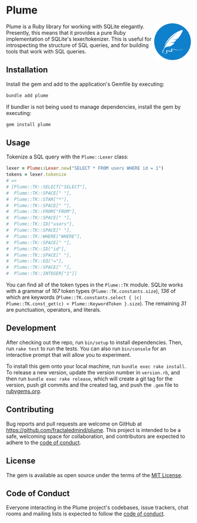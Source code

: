 # Plume

<img src="/assets/logo.svg" width="100" alt="Plume logo: a blue feather quill pen" align="right" />

Plume is a Ruby library for working with SQLite elegantly. Presently, this means that it provides a pure Ruby implementation of SQLite's lexer/tokenizer. This is useful for introspecting the structure of SQL queries, and for building tools that work with SQL queries.

## Installation

Install the gem and add to the application's Gemfile by executing:

```bash
bundle add plume
```

If bundler is not being used to manage dependencies, install the gem by executing:

```bash
gem install plume
```

## Usage

Tokenize a SQL query with the `Plume::Lexer` class:

```ruby
lexer = Plume::Lexer.new("SELECT * FROM users WHERE id = 1")
tokens = lexer.tokenize
# =>
# [Plume::TK::SELECT["SELECT"],
#  Plume::TK::SPACE[" "],
#  Plume::TK::STAR["*"],
#  Plume::TK::SPACE[" "],
#  Plume::TK::FROM["FROM"],
#  Plume::TK::SPACE[" "],
#  Plume::TK::ID["users"],
#  Plume::TK::SPACE[" "],
#  Plume::TK::WHERE["WHERE"],
#  Plume::TK::SPACE[" "],
#  Plume::TK::ID["id"],
#  Plume::TK::SPACE[" "],
#  Plume::TK::EQ["="],
#  Plume::TK::SPACE[" "],
#  Plume::TK::INTEGER["1"]]
```

You can find all of the token types in the `Plume::TK` module. SQLite works with a grammar of _167_ token types (`Plume::TK.constants.size`), _136_ of which are keywords (`Plume::TK.constants.select { |c| Plume::TK.const_get(c) < Plume::KeywordToken }.size`). The remaining _31_ are punctuation, operators, and literals.

## Development

After checking out the repo, run `bin/setup` to install dependencies. Then, run `rake test` to run the tests. You can also run `bin/console` for an interactive prompt that will allow you to experiment.

To install this gem onto your local machine, run `bundle exec rake install`. To release a new version, update the version number in `version.rb`, and then run `bundle exec rake release`, which will create a git tag for the version, push git commits and the created tag, and push the `.gem` file to [rubygems.org](https://rubygems.org).

## Contributing

Bug reports and pull requests are welcome on GitHub at https://github.com/fractaledmind/plume. This project is intended to be a safe, welcoming space for collaboration, and contributors are expected to adhere to the [code of conduct](https://github.com/fractaledmind/plume/blob/main/CODE_OF_CONDUCT.md).

## License

The gem is available as open source under the terms of the [MIT License](https://opensource.org/licenses/MIT).

## Code of Conduct

Everyone interacting in the Plume project's codebases, issue trackers, chat rooms and mailing lists is expected to follow the [code of conduct](https://github.com/fractaledmind/plume/blob/main/CODE_OF_CONDUCT.md).

